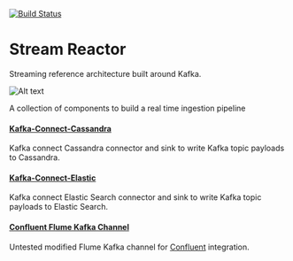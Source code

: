 [![Build Status](https://travis-ci.org/andrewstevenson/stream-reactor.svg?branch=master)](https://travis-ci.org/andrewstevenson/stream-reactor)

# Stream Reactor
Streaming reference architecture built around Kafka. 

![Alt text](https://datamountaineer.files.wordpress.com/2016/01/stream-reactor-1.jpg?w=1320)

A collection of components to build a real time ingestion pipeline

#### [Kafka-Connect-Cassandra](kafka-connect-cassandra/README.md)

Kafka connect Cassandra connector and sink to write Kafka topic payloads to Cassandra.

#### [Kafka-Connect-Elastic](kafka-connect-elastic/README.md)

Kafka connect Elastic Search connector and sink to write Kafka topic payloads to Elastic Search.

#### [Confluent Flume Kafka Channel](flume-ng/README.md)

Untested modified Flume Kafka channel for [Confluent](www.confluent.io) integration.
